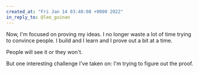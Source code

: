 ```yaml
---
created_at: "Fri Jan 14 03:40:08 +0000 2022"
in_reply_to: @leo_guinan
---
```


Now, I'm focused on proving my ideas. I no longer waste a lot of time trying to convince people. I build and I learn and I prove out a bit at a time.

People will see it or they won't. 

But one interesting challenge I've taken on: I'm trying to figure out the proof.